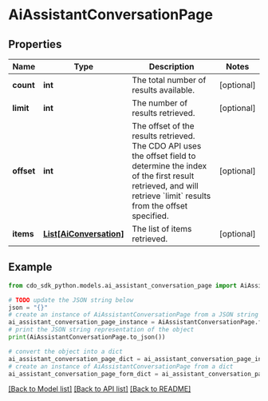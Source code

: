 # AiAssistantConversationPage


## Properties

Name | Type | Description | Notes
------------ | ------------- | ------------- | -------------
**count** | **int** | The total number of results available. | [optional] 
**limit** | **int** | The number of results retrieved. | [optional] 
**offset** | **int** | The offset of the results retrieved. The CDO API uses the offset field to determine the index of the first result retrieved, and will retrieve &#x60;limit&#x60; results from the offset specified. | [optional] 
**items** | [**List[AiConversation]**](AiConversation.md) | The list of items retrieved. | [optional] 

## Example

```python
from cdo_sdk_python.models.ai_assistant_conversation_page import AiAssistantConversationPage

# TODO update the JSON string below
json = "{}"
# create an instance of AiAssistantConversationPage from a JSON string
ai_assistant_conversation_page_instance = AiAssistantConversationPage.from_json(json)
# print the JSON string representation of the object
print(AiAssistantConversationPage.to_json())

# convert the object into a dict
ai_assistant_conversation_page_dict = ai_assistant_conversation_page_instance.to_dict()
# create an instance of AiAssistantConversationPage from a dict
ai_assistant_conversation_page_form_dict = ai_assistant_conversation_page.from_dict(ai_assistant_conversation_page_dict)
```
[[Back to Model list]](../README.md#documentation-for-models) [[Back to API list]](../README.md#documentation-for-api-endpoints) [[Back to README]](../README.md)



